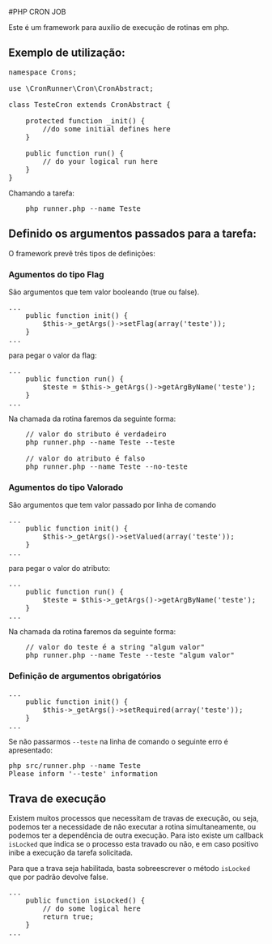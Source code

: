 #PHP CRON JOB

Este é um framework para auxílio de execução de rotinas em php.


## Exemplo de utilização:

<pre>
namespace Crons;

use \CronRunner\Cron\CronAbstract;

class TesteCron extends CronAbstract {

    protected function _init() {
        //do some initial defines here
    }

    public function run() {
        // do your logical run here
    }
}
</pre>
Chamando a tarefa:
<pre>
    php runner.php --name Teste
</pre>

## Definido os argumentos passados para a tarefa:

O framework prevê três tipos de definições:

### Agumentos do tipo Flag
São argumentos que tem valor booleando (true ou false).

<pre>
...
    public function init() {
        $this->_getArgs()->setFlag(array('teste'));
    }
...
</pre>

para pegar o valor da flag:
<pre>
...
    public function run() {
        $teste = $this->_getArgs()->getArgByName('teste');
    }
...
</pre>
Na chamada da rotina faremos da seguinte forma:
<pre>
    // valor do stributo é verdadeiro
    php runner.php --name Teste --teste

    // valor do atributo é falso
    php runner.php --name Teste --no-teste
</pre>

### Agumentos do tipo Valorado
São argumentos que tem valor passado por linha de comando

<pre>
...
    public function init() {
        $this->_getArgs()->setValued(array('teste'));
    }
...
</pre>

para pegar o valor do atributo:
<pre>
...
    public function run() {
        $teste = $this->_getArgs()->getArgByName('teste');
    }
...
</pre>
Na chamada da rotina faremos da seguinte forma:
<pre>
    // valor do teste é a string "algum valor"
    php runner.php --name Teste --teste "algum valor"
</pre>

### Definição de argumentos obrigatórios
<pre>
...
    public function init() {
        $this->_getArgs()->setRequired(array('teste'));
    }
...
</pre>
Se não passarmos <code>--teste</code> na linha de comando o seguinte erro é apresentado:
<pre>
php src/runner.php --name Teste
Please inform '--teste' information
</pre>

## Trava de execução
Existem muitos processos que necessitam de travas de execução, ou seja, podemos ter a necessidade de não executar a rotina simultaneamente, ou podemos ter a dependência de outra execução.
Para isto existe um callback <code>isLocked</code> que indica se o processo esta travado ou não, e em caso positivo inibe a execução da tarefa solicitada.

Para que a trava seja habilitada, basta sobreescrever o método <code>isLocked</code> que por padrão devolve false.
<pre>
...
    public function isLocked() {
        // do some logical here
        return true;
    }
...
</pre>
